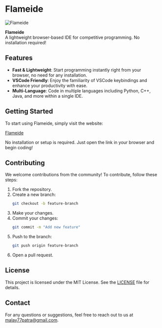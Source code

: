 # Flameide

![Flameide]([https://via.placeholder.com/1200x400.png](https://i.ibb.co/QQkXY21/Flameide.png))

**Flameide**  
A lightweight browser-based IDE for competitive programming. No installation required!

## Features

- **Fast & Lightweight**: Start programming instantly right from your browser, no need for any installation.
- **VSCode Friendly**: Enjoy the familiarity of VSCode keybindings and enhance your productivity with ease.
- **Multi-Language**: Code in multiple languages including Python, C++, Java, and more within a single IDE.

## Getting Started

To start using Flameide, simply visit the website:

[Flameide](https://flameide.vercel.app)

No installation or setup is required. Just open the link in your browser and begin coding!

## Contributing

We welcome contributions from the community! To contribute, follow these steps:

1. Fork the repository.
2. Create a new branch:
    ```bash
    git checkout -b feature-branch
    ```
3. Make your changes.
4. Commit your changes:
    ```bash
    git commit -m "Add new feature"
    ```
5. Push to the branch:
    ```bash
    git push origin feature-branch
    ```
6. Open a pull request.

## License

This project is licensed under the MIT License. See the [LICENSE](LICENSE) file for details.

## Contact

For any questions or suggestions, feel free to reach out to us at [malay77patra@gmail.com](mailto:malay77patra@gmail.com).
